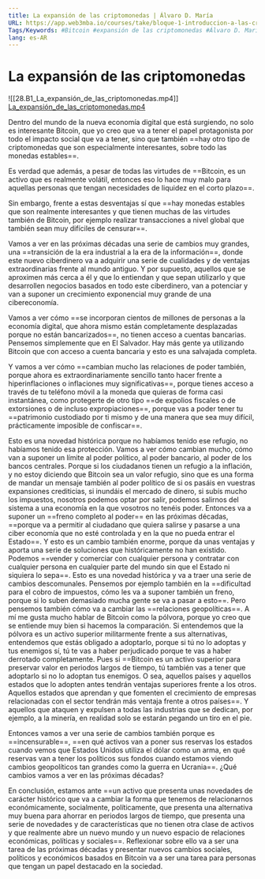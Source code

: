 ```yaml
---
title: La expansión de las criptomonedas | Álvaro D. María
URL: https://app.web3mba.io/courses/take/bloque-1-introduccion-a-las-criptomonedas/lessons/39203209-la-expansion-de-las-criptomonedas-alvaro-d-maria
Tags/Keywords: #Bitcoin #expansión de las criptomonedas #Álvaro D. María
lang: es-AR
---
```

# La expansión de las criptomonedas
![[28.B1_La_expansión_de_las_criptomonedas.mp4]]
[La_expansión_de_las_criptomonedas.mp4](https://app.web3mba.io/courses/take/bloque-1-introduccion-a-las-criptomonedas/lessons/39203209-la-expansion-de-las-criptomonedas-alvaro-d-maria)

Dentro del mundo de la nueva economía digital que está surgiendo, no solo es interesante Bitcoin, que yo creo que va a tener el papel protagonista por todo el impacto social que va a tener, sino que también ==hay otro tipo de criptomonedas que son especialmente interesantes, sobre todo las monedas estables==. 

Es verdad que además, a pesar de todas las virtudes de ==Bitcoin, es un activo que es realmente volátil, entonces eso lo hace muy malo para aquellas personas que tengan necesidades de liquidez en el corto plazo==. 

Sin embargo, frente a estas desventajas sí que ==hay monedas estables que son realmente interesantes y que tienen muchas de las virtudes también de Bitcoin, por ejemplo realizar transacciones a nivel global que también sean muy difíciles de censurar==. 

Vamos a ver en las próximas décadas una serie de cambios muy grandes, una ==transición de la era industrial a la era de la información==, donde este nuevo ciberdinero va a adquirir una serie de cualidades y de ventajas extraordinarias frente al mundo antiguo. Y por supuesto, aquellos que se aproximen más cerca a él y que lo entiendan y que sepan utilizarlo y que desarrollen negocios basados en todo este ciberdinero, van a potenciar y van a suponer un crecimiento exponencial muy grande de una cibereconomía.

Vamos a ver cómo ==se incorporan cientos de millones de personas a la economía digital, que ahora mismo están completamente desplazadas porque no están bancarizados==, no tienen acceso a cuentas bancarias. Pensemos simplemente que en El Salvador. Hay más gente ya utilizando Bitcoin que con acceso a cuenta bancaria y esto es una salvajada completa. 

Y vamos a ver cómo ==cambian mucho las relaciones de poder también, porque ahora es extraordinariamente sencillo tanto hacer frente a hiperinflaciones o inflaciones muy significativas==, porque tienes acceso a través de tu teléfono móvil a la moneda que quieras de forma casi instantánea, como protegerte de otro tipo ==de expolios fiscales o de extorsiones o de incluso expropiaciones==, porque vas a poder tener tu ==patrimonio custodiado por ti mismo y de una manera que sea muy difícil, prácticamente imposible de confiscar==. 

Esto es una novedad histórica porque no habíamos tenido ese refugio, no habíamos tenido esa protección. Vamos a ver cómo cambian mucho, cómo van a suponer un límite al poder político, al poder bancario, al poder de los bancos centrales. Porque si los ciudadanos tienen un refugio a la inflación, y no estoy diciendo que Bitcoin sea un valor refugio, sino que es una forma de mandar un mensaje también al poder político de si os pasáis en vuestras expansiones crediticias, si inundáis el mercado de dinero, si subís mucho los impuestos, nosotros podemos optar por salir, podemos salirnos del sistema a una economía en la que vosotros no tenéis poder. Entonces va a suponer un ==freno completo al poder== en las próximas décadas, ==porque va a permitir al ciudadano que quiera salirse y pasarse a una ciber economía que no esté controlada y en la que no pueda entrar el Estado==. Y esto es un cambio también enorme, porque da unas ventajas y aporta una serie de soluciones que históricamente no han existido. Podemos ==vender y comerciar con cualquier persona y contratar con cualquier persona en cualquier parte del mundo sin que el Estado ni siquiera lo sepa==. Esto es una novedad histórica y va a traer una serie de cambios descomunales. Pensemos por ejemplo también en la ==dificultad para el cobro de impuestos, cómo les va a suponer también un freno, porque si lo suben demasiado mucha gente se va a pasar a esto==. 
Pero pensemos también cómo va a cambiar las ==relaciones geopolíticas==. A mí me gusta mucho hablar de Bitcoin como la pólvora, porque yo creo que se entiende muy bien si hacemos la comparación. Si entendemos que la pólvora es un activo superior militarmente frente a sus alternativas, entendemos que estás obligado a adoptarlo, porque si tú no lo adoptas y tus enemigos sí, tú te vas a haber perjudicado porque te vas a haber derrotado completamente. Pues si ==Bitcoin es un activo superior para preservar valor en periodos largos de tiempo, tú también vas a tener que adoptarlo si no lo adoptan tus enemigos. O sea, aquellos países y aquellos estados que lo adopten antes tendrán ventajas superiores frente a los otros. Aquellos estados que aprendan y que fomenten el crecimiento de empresas relacionadas con el sector tendrán más ventaja frente a otros países==. Y aquellos que ataquen y expulsen a todas las industrias que se dedican, por ejemplo, a la minería, en realidad solo se estarán pegando un tiro en el pie. 

Entonces vamos a ver una serie de cambios también porque es ==incensurable==, ==en qué activos van a poner sus reservas los estados cuando vemos que Estados Unidos utiliza el dólar como un arma, en qué reservas van a tener los políticos sus fondos cuando estamos viendo cambios geopolíticos tan grandes como la guerra en Ucrania==. ¿Qué cambios vamos a ver en las próximas décadas? 

En conclusión, estamos ante ==un activo que presenta unas novedades de carácter histórico que va a cambiar la forma que tenemos de relacionarnos económicamente, socialmente, políticamente, que presenta una alternativa muy buena para ahorrar en periodos largos de tiempo, que presenta una serie de novedades y de características que no tienen otra clase de activos y que realmente abre un nuevo mundo y un nuevo espacio de relaciones económicas, políticas y sociales==. Reflexionar sobre ello va a ser una tarea de las próximas décadas y presentar nuevos cambios sociales, políticos y económicos basados en Bitcoin va a ser una tarea para personas que tengan un papel destacado en la sociedad.
